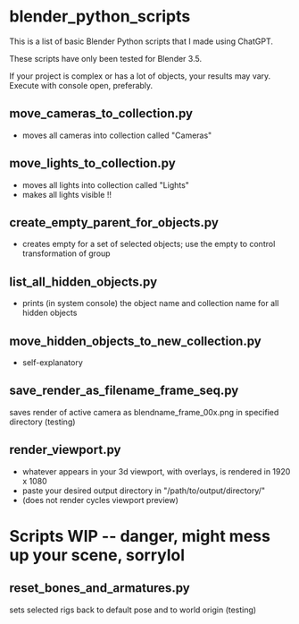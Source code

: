 # blender_python_scripts

This is a list of basic Blender Python scripts that I made using ChatGPT. 

These scripts have only been tested for Blender 3.5.

If your project is complex or has a lot of objects, your results may vary. Execute with console open, preferably.

## move_cameras_to_collection.py
- moves all cameras into collection called "Cameras"

## move_lights_to_collection.py
- moves all lights into collection called "Lights"
- makes all lights visible !!

## create_empty_parent_for_objects.py
- creates empty for a set of selected objects; use the empty to control transformation of group

## list_all_hidden_objects.py
- prints (in system console) the object name and collection name for all hidden objects

## move_hidden_objects_to_new_collection.py
- self-explanatory

## save_render_as_filename_frame_seq.py
saves render of active camera as blendname_frame_00x.png in specified directory (testing)

## render_viewport.py
- whatever appears in your 3d viewport, with overlays, is rendered in 1920 x 1080
- paste your desired output directory in "/path/to/output/directory/"
- (does not render cycles viewport preview)

# Scripts WIP -- danger, might mess up your scene, sorrylol

## reset_bones_and_armatures.py
sets selected rigs back to default pose and to world origin (testing)

